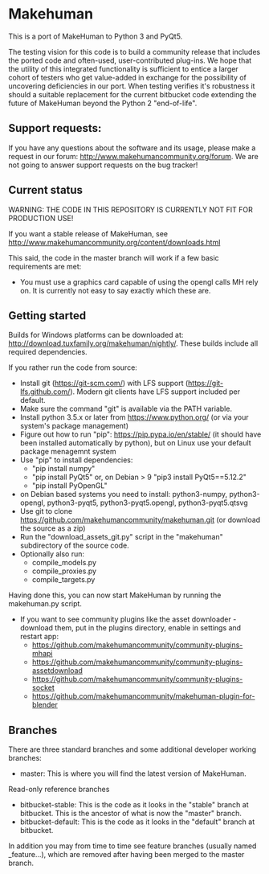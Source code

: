 # Makehuman

This is a port of MakeHuman to Python 3 and PyQt5. 

The testing vision for this code is to build a community release that includes the ported code and often-used, user-contributed 
plug-ins.  We hope that the utility of this integrated functionality is sufficient to entice a larger cohort of testers who get
value-added in exchange for the possibility of uncovering deficiencies in our port. When  testing verifies it's robustness it should a suitable replacement for the current bitbucket code extending the future of MakeHuman beyond the Python 2 "end-of-life".

## Support requests:
If you have any questions about the software and its usage, please make a request in our forum:
http://www.makehumancommunity.org/forum.
We are not going to answer support requests on the bug tracker!

## Current status

WARNING: THE CODE IN THIS REPOSITORY IS CURRENTLY NOT FIT FOR PRODUCTION USE!

If you want a stable release of MakeHuman, see http://www.makehumancommunity.org/content/downloads.html

This said, the code in the master branch will work if a few basic requirements are met:

* You must use a graphics card capable of using the opengl calls MH rely on. It is currently not easy to say exactly which these are. 

## Getting started

Builds for Windows platforms can be downloaded at: http://download.tuxfamily.org/makehuman/nightly/. These builds include all required dependencies. 

If you rather run the code from source:

* Install git (https://git-scm.com/) with LFS support (https://git-lfs.github.com/). Modern git clients have LFS support included per default. 
* Make sure the command "git" is available via the PATH variable.
* Install python 3.5.x or later from https://www.python.org/ (or via your system's package management)
* Figure out how to run "pip": https://pip.pypa.io/en/stable/ (it should have been installed automatically by python), but on Linux use your default package menagemnt system
* Use "pip" to install dependencies:
  * "pip install numpy"
  * "pip install PyQt5" or, on Debian > 9 "pip3 install PyQt5==5.12.2"
  * "pip install PyOpenGL"
* on Debian based systems you need to install: python3-numpy, python3-opengl, python3-pyqt5, python3-pyqt5.opengl, python3-pyqt5.qtsvg
* Use git to clone https://github.com/makehumancommunity/makehuman.git (or download the source as a zip)
* Run the "download\_assets\_git.py" script in the "makehuman" subdirectory of the source code.
* Optionally also run:
  * compile\_models.py
  * compile\_proxies.py
  * compile\_targets.py
  
Having done this, you can now start MakeHuman by running the makehuman.py script. 

* If you want to see community plugins like the asset downloader - download them, put in the plugins directory, enable in settings and restart app:
  * https://github.com/makehumancommunity/community-plugins-mhapi
  * https://github.com/makehumancommunity/community-plugins-assetdownload
  * https://github.com/makehumancommunity/community-plugins-socket
  * https://github.com/makehumancommunity/makehuman-plugin-for-blender
  
## Branches

There are three standard branches and some additional developer working branches:

* master: This is where you will find the latest version of MakeHuman.

Read-only reference branches

* bitbucket-stable: This is the code as it looks in the "stable" branch at bitbucket. This is the ancestor of what is now the "master" branch.
* bitbucket-default: This is the code as it looks in the "default" branch at bitbucket.

In addition you may from time to time see feature branches (usually named \_feature...), which are removed after having been merged to the master branch. 



